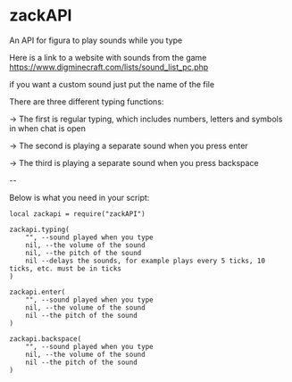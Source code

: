 # zackAPI
An API for figura to play sounds while you type

Here is a link to a website with sounds from the game
https://www.digminecraft.com/lists/sound_list_pc.php

if you want a custom sound just put the name of the file 

There are three different typing functions:

-> The first is regular typing, which includes numbers, letters and symbols in when chat is open

-> The second is playing a separate sound when you press enter

-> The third is playing a separate sound when you press backspace

--

Below is what you need in your script:
```
local zackapi = require("zackAPI")

zackapi.typing(
    "", --sound played when you type
    nil, --the volume of the sound
    nil, --the pitch of the sound
    nil --delays the sounds, for example plays every 5 ticks, 10 ticks, etc. must be in ticks
)

zackapi.enter(
    "", --sound played when you type
    nil, --the volume of the sound
    nil --the pitch of the sound
)

zackapi.backspace(
    "", --sound played when you type
    nil, --the volume of the sound
    nil --the pitch of the sound
)
```
